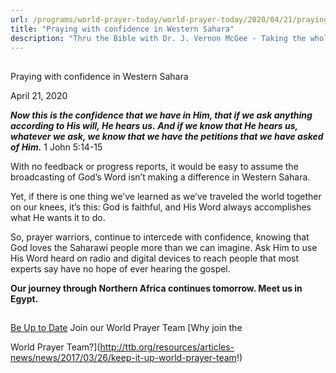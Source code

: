 ```yaml
---
url: /programs/world-prayer-today/world-prayer-today/2020/04/21/praying-with-confidence-in-western-sahara
title: "Praying with confidence in Western Sahara"
description: "Thru the Bible with Dr. J. Vernon McGee - Taking the whole Word to the whole world"
---
```







## 
 Praying with confidence in Western Sahara


April 21, 2020




***Now this is the confidence that we have in Him, that if we ask anything according to His will, He hears us. And if we know that He hears us, whatever we ask, we know that we have the petitions that we have asked of Him.*** 1 John 5:14-15


With no feedback or progress reports, it would be easy to assume the broadcasting of God’s Word isn’t making a difference in Western Sahara. 


Yet, if there is one thing we’ve learned as we’ve traveled the world together on our knees, it’s this: God is faithful, and His Word always accomplishes what He wants it to do.


So, prayer warriors, continue to intercede with confidence, knowing that God loves the Saharawi people more than we can imagine. Ask Him to use His Word heard on radio and digital devices to reach people that most experts say have no hope of ever hearing the gospel.


**Our journey through Northern Africa continues tomorrow. Meet us in Egypt.**







## 




[Be Up to Date](http://feeds.feedburner.com/WorldPrayerToday "World Prayer Today RSS Feed")
Join our World Prayer Team
[Why join the  

World Prayer Team?](http://ttb.org/resources/articles-news/news/2017/03/26/keep-it-up-world-prayer-team!)




